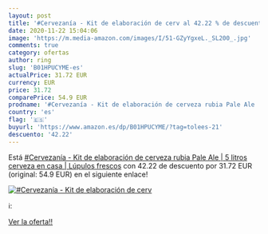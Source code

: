 ```yaml
---
layout: post
title: '#Cervezanía - Kit de elaboración de cerv al 42.22 % de descuento'
date: 2020-11-22 15:04:06
image: 'https://m.media-amazon.com/images/I/51-GZyYgxeL._SL200_.jpg'
comments: true
category: ofertas
author: ring
slug: 'B01HPUCYME-es'
actualPrice: 31.72 EUR
currency: EUR
price: 31.72
comparePrice: 54.9 EUR
prodname: '#Cervezanía - Kit de elaboración de cerveza rubia Pale Ale | 5 litros cerveza en casa | Lúpulos frescos'
country: 'es'
flag: '🇪🇸'
buyurl: 'https://www.amazon.es/dp/B01HPUCYME/?tag=tolees-21'
descuento: '42.22'
---
```


Está [#Cervezanía - Kit de elaboración de cerveza rubia Pale Ale | 5 litros cerveza en casa | Lúpulos frescos](https://www.amazon.es/dp/B01HPUCYME/?tag=tolees-21) con 42.22 de descuento por 31.72 EUR (original: 54.9 EUR) en el siguiente enlace!

[![#Cervezanía - Kit de elaboración de cerv](https://m.media-amazon.com/images/I/51-GZyYgxeL._SL200_.jpg)](https://www.amazon.es/dp/B01HPUCYME/?tag=tolees-21)

ℹ️:


[Ver la oferta!!](https://www.amazon.es/dp/B01HPUCYME/?tag=tolees-21)
